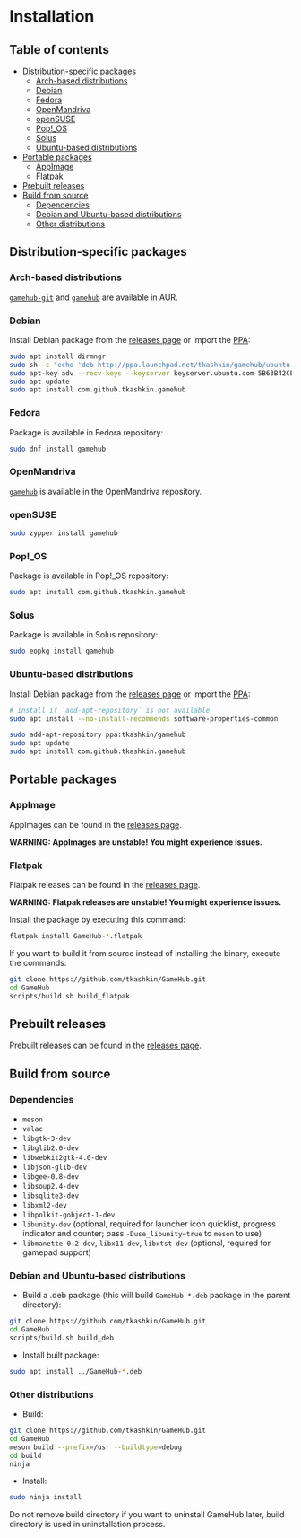 # Installation

## Table of contents

* [Distribution-specific packages](#distribution-specific-packages)
	- [Arch-based distributions](#arch-based-distributions)
	- [Debian](#debian)
	- [Fedora](#fedora)
	- [OpenMandriva](#openmandriva)
	- [openSUSE](#opensuse)
	- [Pop!\_OS](#pop_os)
	- [Solus](#Solus)
	- [Ubuntu-based distributions](#ubuntu-based-distributions)
* [Portable packages](#portable-packages)
	- [AppImage](#appimage)
	- [Flatpak](#flatpak)
* [Prebuilt releases](#prebuilt-releases)
* [Build from source](#build-from-source)
	- [Dependencies](#dependencies)
	- [Debian and Ubuntu-based distributions](#debian-and-ubuntu-based-distributions)
	- [Other distributions](#other-distributions)

## Distribution-specific packages

### Arch-based distributions
[`gamehub-git`](https://aur.archlinux.org/packages/gamehub-git) and [`gamehub`](https://aur.archlinux.org/packages/gamehub) are available in AUR.

### Debian
Install Debian package from the [releases page](https://github.com/tkashkin/GameHub/releases) or import the [PPA](https://launchpad.net/~tkashkin/+archive/ubuntu/gamehub):
```bash
sudo apt install dirmngr
sudo sh -c "echo 'deb http://ppa.launchpad.net/tkashkin/gamehub/ubuntu focal main' > /etc/apt/sources.list.d/gamehub-ppa.list"
sudo apt-key adv --recv-keys --keyserver keyserver.ubuntu.com 5B63B42CE14BA47CC1B69E7C32B600D632AF380D
sudo apt update
sudo apt install com.github.tkashkin.gamehub
```

### Fedora
Package is available in Fedora repository:
```bash
sudo dnf install gamehub
```

### OpenMandriva
[`gamehub`](https://abf.openmandriva.org/openmandriva/gamehub/build_lists) is available in the OpenMandriva repository.

### openSUSE
```bash
sudo zypper install gamehub
```

### Pop!\_OS
Package is available in Pop!\_OS repository:
```bash
sudo apt install com.github.tkashkin.gamehub
```

### Solus
Package is available in Solus repository:
```bash
sudo eopkg install gamehub
```


### Ubuntu-based distributions
Install Debian package from the [releases page](https://github.com/tkashkin/GameHub/releases) or import the [PPA](https://launchpad.net/~tkashkin/+archive/ubuntu/gamehub):
```bash
# install if `add-apt-repository` is not available
sudo apt install --no-install-recommends software-properties-common

sudo add-apt-repository ppa:tkashkin/gamehub
sudo apt update
sudo apt install com.github.tkashkin.gamehub
```

## Portable packages

### AppImage
AppImages can be found in the [releases page](https://github.com/tkashkin/GameHub/releases).

**WARNING: AppImages are unstable! You might experience issues.**

### Flatpak
Flatpak releases can be found in the [releases page](https://github.com/tkashkin/GameHub/releases).

**WARNING: Flatpak releases are unstable! You might experience issues.**

Install the package by executing this command:
```bash
flatpak install GameHub-*.flatpak
```

If you want to build it from source instead of installing the binary, execute the commands:
```bash
git clone https://github.com/tkashkin/GameHub.git
cd GameHub
scripts/build.sh build_flatpak
```

## Prebuilt releases
Prebuilt releases can be found in the [releases page](https://github.com/tkashkin/GameHub/releases).

## Build from source

### Dependencies
* `meson`
* `valac`
* `libgtk-3-dev`
* `libglib2.0-dev`
* `libwebkit2gtk-4.0-dev`
* `libjson-glib-dev`
* `libgee-0.8-dev`
* `libsoup2.4-dev`
* `libsqlite3-dev`
* `libxml2-dev`
* `libpolkit-gobject-1-dev`
* `libunity-dev` (optional, required for launcher icon quicklist, progress indicator and counter; pass `-Duse_libunity=true` to `meson` to use)
* `libmanette-0.2-dev`, `libx11-dev`, `libxtst-dev` (optional, required for gamepad support)

### Debian and Ubuntu-based distributions
* Build a .deb package (this will build `GameHub-*.deb` package in the parent directory):
```bash
git clone https://github.com/tkashkin/GameHub.git
cd GameHub
scripts/build.sh build_deb
```
* Install built package:
```bash
sudo apt install ../GameHub-*.deb
```

### Other distributions
* Build:
```bash
git clone https://github.com/tkashkin/GameHub.git
cd GameHub
meson build --prefix=/usr --buildtype=debug
cd build
ninja
```
* Install:
```bash
sudo ninja install
```
Do not remove build directory if you want to uninstall GameHub later, build directory is used in uninstallation process.
